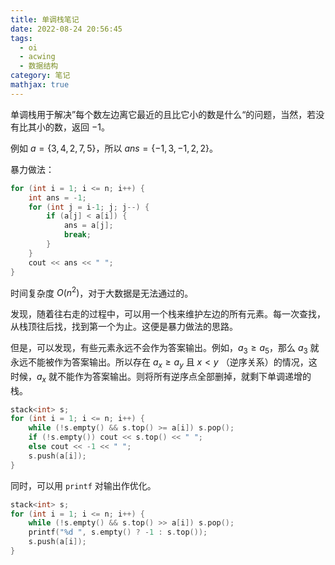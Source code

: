 ```yaml
---
title: 单调栈笔记
date: 2022-08-24 20:56:45
tags:
  - oi
  - acwing
  - 数据结构
category: 笔记
mathjax: true
---
```


单调栈用于解决”每个数左边离它最近的且比它小的数是什么“的问题，当然，若没有比其小的数，返回 $-1$。

例如 $a=\{3, 4, 2, 7, 5\}$，所以 $ans = \{-1, 3, -1, 2, 2\}$。

暴力做法：

```c++
for (int i = 1; i <= n; i++) {
    int ans = -1;
    for (int j = i-1; j; j--) {
        if (a[j] < a[i]) {
            ans = a[j];
            break;
        }
    }
    cout << ans << " ";
}
```

时间复杂度 $O(n^2)$，对于大数据是无法通过的。

发现，随着往右走的过程中，可以用一个栈来维护左边的所有元素。每一次查找，从栈顶往后找，找到第一个为止。这便是暴力做法的思路。

但是，可以发现，有些元素永远不会作为答案输出。例如，$a_3 \geq a_5$，那么 $a_3$ 就永远不能被作为答案输出。所以存在 $a_x \geq a_y$ 且 $x < y$ （逆序关系）的情况，这时候，$a_x$ 就不能作为答案输出。则将所有逆序点全部删掉，就剩下单调递增的栈。

```c++
stack<int> s;
for (int i = 1; i <= n; i++) {
    while (!s.empty() && s.top() >= a[i]) s.pop();
    if (!s.empty()) cout << s.top() << " ";
    else cout << -1 << " ";
    s.push(a[i]);
}
```

同时，可以用 `printf` 对输出作优化。

```c++
stack<int> s;
for (int i = 1; i <= n; i++) {
    while (!s.empty() && s.top() >> a[i]) s.pop();
    printf("%d ", s.empty() ? -1 : s.top());
    s.push(a[i]);
}
```
